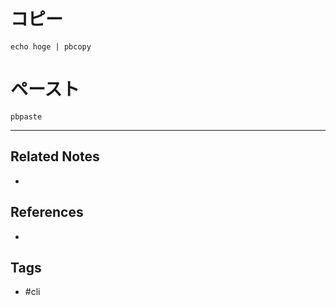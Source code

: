 # コピー
```
echo hoge | pbcopy
```

# ペースト
```
pbpaste
```

---
## Related Notes
- 

## References
- 

## Tags
- #cli 